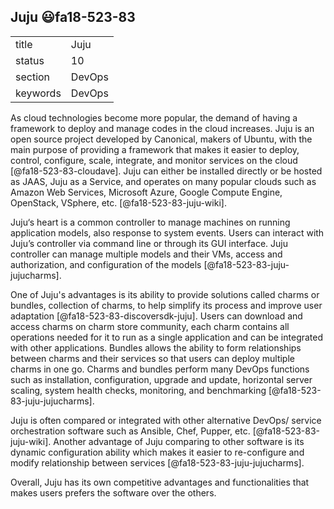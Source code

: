 ## Juju :smiley:fa18-523-83


|          |          |
| -------- | -------- |
| title    | Juju     | 
| status   | 10       |
| section  | DevOps   |
| keywords | DevOps   |



As cloud technologies become more popular, the demand of having a framework to deploy and manage codes in the cloud increases. Juju is an open source project developed by Canonical, makers of Ubuntu, with the main purpose of providing a framework that makes it easier to deploy, control, configure, scale, integrate, and monitor services on the cloud [@fa18-523-83-cloudave]. Juju can either be installed directly or be hosted as JAAS, Juju as a Service, and operates on many popular clouds such as Amazon Web Services, Microsoft Azure, Google Compute Engine, OpenStack, VSphere, etc. [@fa18-523-83-juju-wiki].

Juju‘s heart is a common controller to manage machines on running application models, also response to system events. Users can interact with Juju’s controller via command line or through its GUI interface. Juju controller can manage multiple models and their VMs, access and authorization, and configuration of the models [@fa18-523-83-juju-jujucharms]. 

One of Juju's advantages is its ability to provide solutions called charms or bundles, collection of charms, to help simplify its process and improve user adaptation [@fa18-523-83-discoversdk-juju]. Users can download and access charms on charm store community, each charm contains all operations needed for it to run as a single application and can be integrated with other applications. Bundles allows the ability to form relationships between charms and their services so that users can deploy multiple charms in one go. Charms and bundles perform many DevOps functions such as installation, configuration, upgrade and update, horizontal server scaling, system health checks, monitoring, and benchmarking [@fa18-523-83-juju-jujucharms]. 

Juju is often compared or integrated with other alternative DevOps/ service orchestration software such as Ansible, Chef, Pupper, etc. [@fa18-523-83-juju-wiki]. Another advantage of Juju comparing to other software is its dynamic configuration ability which makes it easier to re-configure and modify relationship between services [@fa18-523-83-juju-jujucharms]. 

Overall, Juju has its own competitive advantages and functionalities that makes users prefers the software over the others. 

